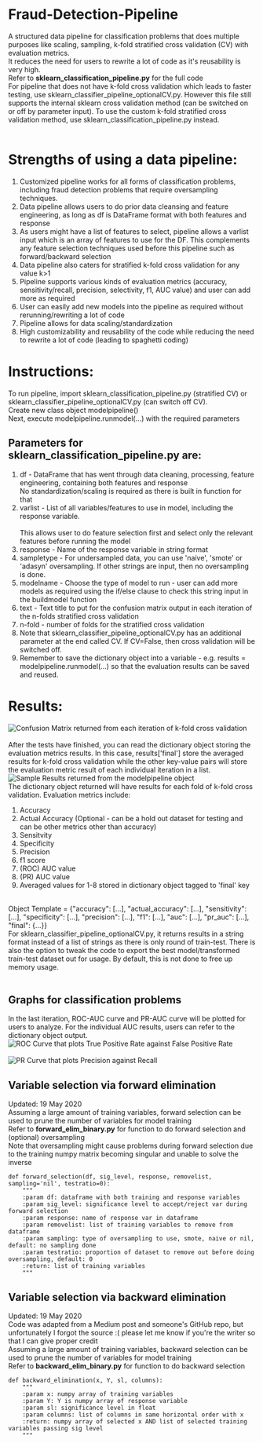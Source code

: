 # Fraud-Detection-Pipeline
A structured data pipeline for classification problems that does multiple purposes like scaling, sampling, k-fold stratified cross validation (CV) with evaluation metrics. <br>
It reduces the need for users to rewrite a lot of code as it's reusability is very high.<br>
Refer to <b>sklearn_classification_pipeline.py</b> for the full code <br>
For pipeline that does not have k-fold cross validation which leads to faster testing, use sklearn_classifier_pipeline_optionalCV.py. However this file still supports the internal sklearn cross validation method (can be switched on or off by parameter input). To use the custom k-fold stratified cross validation method, use sklearn_classification_pipeline.py instead.
<br><br>
# Strengths of using a data pipeline:
1. Customized pipeline works for all forms of classification problems, including fraud detection problems that require oversampling techniques. <br>
2. Data pipeline allows users to do prior data cleansing and feature engineering, as long as df is DataFrame format with both features and response <br>
3. As users might have a list of features to select, pipeline allows a varlist input which is an array of features to use for the DF. This complements any feature selection techniques used before this pipeline such as forward/backward selection <br>
4. Data pipeline also caters for stratified k-fold cross validation for any value k>1 <br>
5. Pipeline supports various kinds of evaluation metrics (accuracy, sensitivity/recall, precision, selectivity, f1, AUC value) and user can add more as required <br>
6. User can easily add new models into the pipeline as required without rerunning/rewriting a lot of code <br>
7. Pipeline allows for data scaling/standardization <br>
8. High customizability and reusability of the code while reducing the need to rewrite a lot of code (leading to spaghetti coding)

# Instructions:
To run pipeline, import sklearn_classification_pipeline.py (stratified CV) or sklearn_classifier_pipeline_optionalCV.py (can switch off CV). <br>
Create new class object modelpipeline() <br>
Next, execute modelpipeline.runmodel(...) with the required parameters <br>

## Parameters for sklearn_classification_pipeline.py are:
1. df - DataFrame that has went through data cleaning, processing, feature engineering, containing both features and response
<br> No standardization/scaling is required as there is built in function for that <br>
2. varlist - List of all variables/features to use in model, including the response variable. <br>
<br> This allows user to do feature selection first and select only the relevant features before running the model <br>
3. response - Name of the response variable in string format <br>
4. sampletype - For undersampled data, you can use 'naive', 'smote' or 'adasyn' oversampling. If other strings are input, then no oversampling is done. <br>
5. modelname - Choose the type of model to run - user can add more models as required using the if/else clause to check this string input in the buildmodel function <br>
6. text - Text title to put for the confusion matrix output in each iteration of the n-folds stratified cross validation <br>
7. n-fold - number of folds for the stratified cross validation <br>
8. Note that sklearn_classifier_pipeline_optionalCV.py has an additional parameter at the end called CV. If CV=False, then cross validation will be switched off. <br>
9. Remember to save the dictionary object into a variable - e.g. results = modelpipeline.runmodel(...) so that the evaluation results can be saved and reused.

# Results:
![Confusion Matrix returned from each iteration of k-fold cross validation](https://github.com/kohjiaxuan/Fraud-Detection-Pipeline/blob/master/Confusion_Matrix.PNG)
<br><br>
After the tests have finished, you can read the dictionary object storing the evaluation metrics results. In this case, results['final'] store the averaged results for k-fold cross validation while the other key-value pairs will store the evaluation metric result of each individual iteration in a list. <br>
![Sample Results returned from the modelpipeline object](https://github.com/kohjiaxuan/Fraud-Detection-Pipeline/blob/master/results.PNG)
<br>
The dictionary object returned will have results for each fold of k-fold cross validation. Evaluation metrics include: <br>
1. Accuracy
2. Actual Accuracy (Optional - can be a hold out dataset for testing and can be other metrics other than accuracy)
3. Sensitvity
4. Specificity
5. Precision
6. f1 score
7. (ROC) AUC value
8. (PR) AUC value
9. Averaged values for 1-8 stored in dictionary object tagged to 'final' key
<br>
Object Template = {"accuracy": [...], "actual_accuracy": [...], "sensitivity": [...], "specificity": [...], 
                          "precision": [...], "f1": [...], "auc": [...], "pr_auc": [...], "final": {...}}
<br>
For sklearn_classifier_pipeline_optionalCV.py, it returns results in a string format instead of a list of strings as there is only round of train-test. There is also the option to tweak the code to export the best model/transformed train-test dataset out for usage. By default, this is not done to free up memory usage. <br><br>

## Graphs for classification problems

In the last iteration, ROC-AUC curve and PR-AUC curve will be plotted for users to analyze. For the individual AUC results, users can refer to the dictionary object output. <br>
![ROC Curve that plots True Positive Rate against False Positive Rate](https://github.com/kohjiaxuan/Fraud-Detection-Pipeline/blob/master/ROC_AUC_Curve.PNG)
<br><br>
![PR Curve that plots Precision against Recall](https://github.com/kohjiaxuan/Fraud-Detection-Pipeline/blob/master/PR_AUC_Curve.PNG)

## Variable selection via forward elimination
Updated: 19 May 2020 <br>
Assuming a large amount of training variables, forward selection can be used to prune the number of variables for model training <br>
Refer to <b>forward_elim_binary.py</b> for function to do forward selection and (optional) oversampling <br>
Note that oversampling might cause problems during forward selection due to the training numpy matrix becoming singular and unable to solve the inverse <br>

```
def forward_selection(df, sig_level, response, removelist, sampling='nil', testratio=0):
    """
    :param df: dataframe with both training and response variables
    :param sig_level: significance level to accept/reject var during forward selection
    :param response: name of response var in dataframe
    :param removelist: list of training variables to remove from dataframe
    :param sampling: type of oversampling to use, smote, naive or nil, default: no sampling done
    :param testratio: proportion of dataset to remove out before doing oversampling, default: 0
    :return: list of training variables
    """
```

## Variable selection via backward elimination
Updated: 19 May 2020 <br>
Code was adapted from a Medium post and someone's GitHub repo, but unfortunately I forgot the source :( please let me know if you're the writer so that I can give proper credit <br>
Assuming a large amount of training variables, backward selection can be used to prune the number of variables for model training <br>
Refer to <b>backward_elim_binary.py</b> for function to do backward selection <br>


```
def backward_elimination(x, Y, sl, columns):
    """
    :param x: numpy array of training variables
    :param Y: Y is numpy array of response variable
    :param sl: significance level in float
    :param columns: list of columns in same horizontal order with x
    :return: numpy array of selected x AND list of selected training variables passing sig level
    """
```

